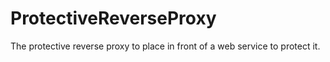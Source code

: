 # ProtectiveReverseProxy
The protective reverse proxy to place in front of a web service to protect it.
